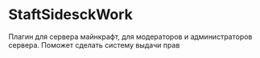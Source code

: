 # StaftSidesckWork
Плагин для сервера майнкрафт, для модераторов и администраторов сервера. Поможет сделать систему выдачи прав
